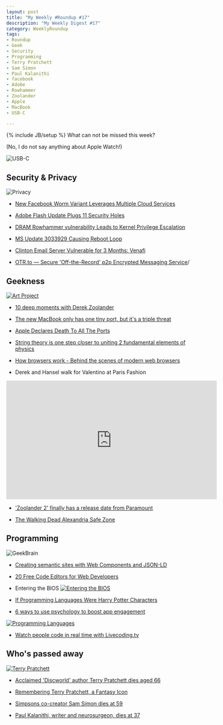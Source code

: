 ```yaml
---
layout: post
title: "My Weekly #Roundup #17"
description: "My Weekly Digest #17"
category: WeeklyRoundup
tags: 
- Roundup
- Geek
- Security
- Programming
- Terry Pratchett
- Sam Simon
- Paul Kalanithi
- facebook
- Adobe
- Rowhammer
- Zoolander
- Apple
- MacBook
- USB-C 

---
```

{% include JB/setup %}
What can not be missed this week? 

(No, I do not say anything about Apple Watch!)

![USB-C](http://rack.2.mshcdn.com/media/ZgkyMDE1LzAzLzEwLzM4L2tleWJvYXJkLmY2MzBlLmpwZwpwCXRodW1iCTk1MHg1MzQjCmUJanBn/f02888c6/64c/keyboard.jpg)
<!-- more -->

Security & Privacy
--
![Privacy](http://img.izismile.com/img/img5/20120315/640/funny_picdump_153_640_03.jpg)

- [New Facebook Worm Variant Leverages Multiple Cloud Services](http://www.infosecisland.com/blogview/24380-New-Facebook-Worm-Variant-Leverages-Multiple-Cloud-Services.html)

- [Adobe Flash Update Plugs 11 Security Holes](http://krebsonsecurity.com/2015/03/adobe-flash-update-plugs-11-security-holes/)

- [DRAM Rowhammer vulnerability Leads to Kernel Privilege Escalation](http://thehackernews.com/2015/03/dram-rowhammer-vulnerability.html)

- [MS Update 3033929 Causing Reboot Loop](http://krebsonsecurity.com/2015/03/ms-update-3033929-causing-reboot-loop/)

- [Clinton Email Server Vulnerable for 3 Months: Venafi](http://www.infosecisland.com/blogview/24377-Clinton-Email-Server-Vulnerable-for-3-Months-Venafi.html)

- [OTR.to — Secure 'Off-the-Record' p2p Encrypted Messaging Service](http://thehackernews.com/2015/03/otr-secure-off-record-p2p-chat.html)/


Geekness
--

[![Art Project](http://imgs.xkcd.com/comics/art_project.png)](http://xkcd.com/1496/)

- [10 deep moments with Derek Zoolander](http://mashable.com/2015/03/10/deep-moments-derek-zoolander/)

- [The new MacBook only has one tiny port, but it's a triple threat](http://mashable.com/2015/03/09/apple-macbook-usb-c-explained/)

- [Apple Declares Death To All The Ports](http://techcrunch.com/2015/03/09/apple-decries-death-to-all-the-ports/)

- [String theory is one step closer to uniting 2 fundamental elements of physics](http://www.businessinsider.com/string-theory-uniting-physics-2015-3?IR=T)

- [How browsers work - Behind the scenes of modern web browsers](http://taligarsiel.com/Projects/howbrowserswork1.htm)

- Derek and Hansel walk for Valentino at Paris Fashion

<iframe width="560" height="315" src="https://www.youtube.com/embed/JLjyvzMCQaY" frameborder="0" allowfullscreen></iframe>

- ['Zoolander 2' finally has a release date from Paramount](http://mashable.com/2015/03/10/zoolander-2-date/)

- [The Walking Dead Alexandria Safe Zone](http://www.amctv.com/TWD360/alexandria-tour/)



Programming
--
![GeekBrain](http://gaspull.geeksaresexytech.netdna-cdn.com/wp-content/uploads/2015/02/brain.jpg)

- [Creating semantic sites with Web Components and JSON-LD](http://radar.andreafortuna.org/post/113163861439/creating-semantic-sites-with-web-components-and)

- [20 Free Code Editors for Web Developers](http://www.webdesigndev.com/web-development/free-code-editors-for-web-developers)

- Entering the BIOS
[![Entering the BIOS](http://media.tumblr.com/bd8d2c36091d91bf54206f2509626c0f/tumblr_inline_nkxe118vLZ1raprkq.gif)](http://devopsreactions.tumblr.com/post/113417757205/entering-the-bios)


- [If Programming Languages Were Harry Potter Characters](http://heeris.id.au/2014/if-programming-languages-were-harry-potter-characters/)

- [6 ways to use psychology to boost app engagement](http://thenextweb.com/insider/2015/03/06/6-ways-to-use-psychology-to-boost-app-engagement/)

[![Programming Languages](https://i.imgur.com/pOw8I3W.jpg)](https://imgur.com/pOw8I3W)

- [Watch people code in real time with Livecoding.tv](http://mashable.com/2015/03/12/livecoding-tv/)


Who's passed away
---

[![Terry Pratchett](http://imgs.xkcd.com/comics/terry_pratchett.png)](http://xkcd.com/1498/)

- [Acclaimed 'Discworld' author Terry Pratchett dies aged 66](http://www.engadget.com/2015/03/12/acclaimed-discworld-author-terry-pratchett-dies-aged-66/)

- [Remembering Terry Pratchett, a Fantasy Icon](http://www.wired.com/2015/03/rip-terry-pratchett/)

- [Simpsons co-creator Sam Simon dies at 59](http://www.theverge.com/2015/3/9/8177457/sam-simon-death-simpsons)

- [Paul Kalanithi, writer and neurosurgeon, dies at 37](http://med.stanford.edu/news/all-news/2015/03/stanford-neurosurgeon-writer-paul-kalanithi-dies-at-37.html)
